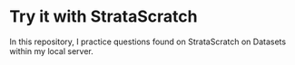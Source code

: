 # Try it with StrataScratch
 
In this repository, I practice questions found on StrataScratch on Datasets within my local server. 
